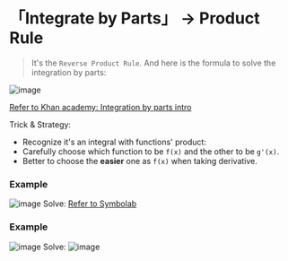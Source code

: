 # 「Integrate by Parts」 → Product Rule

> It's the `Reverse Product Rule`. 
And here is the formula to solve the integration by parts: 

![image](https://user-images.githubusercontent.com/14041622/46245748-b7209500-c425-11e8-81b4-30fe4c1078ce.png)


[Refer to Khan academy: Integration by parts intro](https://www.khanacademy.org/math/ap-calculus-bc/bc-antiderivatives-ftc/modal/v/deriving-integration-by-parts-formula)

Trick & Strategy:
- Recognize it's an integral with functions' product:
- Carefully choose which function to be `f(x)` and the other to be `g'(x)`.
- Better to choose  the **easier** one as `f(x)` when taking derivative.

### Example
![image](https://user-images.githubusercontent.com/14041622/41225746-1df96be2-6da2-11e8-9cc4-4609c162e9f5.png)
Solve:
[Refer to Symbolab](https://www.symbolab.com/solver/step-by-step/%5Cint_%7B0%7D%5E%7B%5Cpi%7D%20x%5Ccdot%20sin%5Cleft(2x%5Cright)dx)



### Example
![image](https://user-images.githubusercontent.com/14041622/46245780-33b37380-c426-11e8-9fe0-256383846f71.png)
Solve:
![image](https://user-images.githubusercontent.com/14041622/46245801-75441e80-c426-11e8-99db-bc73e1fbfec3.png)
